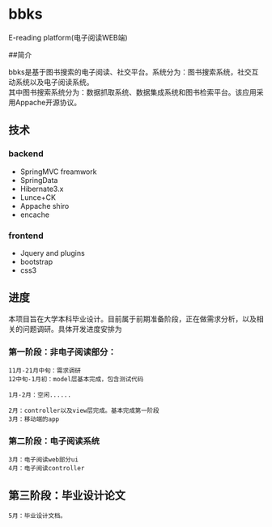 bbks
====

E-reading platform(电子阅读WEB端)		

##简介		

bbks是基于图书搜索的电子阅读、社交平台。系统分为：图书搜索系统，社交互动系统以及电子阅读系统。		
其中图书搜索系统分为：数据抓取系统、数据集成系统和图书检索平台。该应用采用Appache开源协议。

##	技术	

###	backend	
			
*	SpringMVC freamwork
* 	SpringData
* 	Hibernate3.x
*	Lunce+CK
*	Appache shiro
* 	encache		


###	frontend
*	Jquery and plugins
*	bootstrap
*	css3		
	
##	进度		
本项目旨在大学本科毕业设计。目前属于前期准备阶段，正在做需求分析，以及相关的问题调研。具体开发进度安排为		

###	第一阶段：非电子阅读部分：		
	
	11月-21月中旬：需求调研
	12中旬-1月初：model层基本完成，包含测试代码		
			
	1月-2月：空闲......		
		
	2月：controller以及view层完成。基本完成第一阶段
	3月：移动端的app		
	
###	第二阶段：电子阅读系统		

	3月：电子阅读web部分ui
	4月：电子阅读controller

##	第三阶段：毕业设计论文		
		
	5月：毕业设计文档。
	
	











